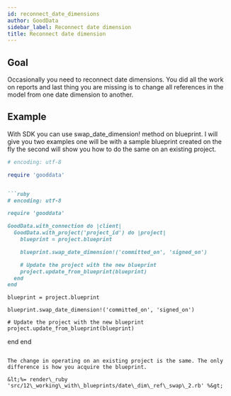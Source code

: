 ```yaml
---
id: reconnect_date_dimensions
author: GoodData
sidebar_label: Reconnect date dimension
title: Reconnect date dimension
---
```


Goal
-------

Occasionally you need to reconnect date dimensions. You did all the work
on reports and last thing you are missing is to change all references in
the model from one date dimension to another.

Example
--------

With SDK you can use swap\_date\_dimension! method on blueprint. I will
give you two examples one will be with a sample blueprint created on the
fly the second will show you how to do the same on an existing project.


```ruby
# encoding: utf-8

require 'gooddata'


```ruby
# encoding: utf-8

require 'gooddata'

GoodData.with_connection do |client|
  GoodData.with_project('project_id') do |project|
    blueprint = project.blueprint

    blueprint.swap_date_dimension!('committed_on', 'signed_on')

    # Update the project with the new blueprint
    project.update_from_blueprint(blueprint)
  end
end
```
    blueprint = project.blueprint

    blueprint.swap_date_dimension!('committed_on', 'signed_on')

    # Update the project with the new blueprint
    project.update_from_blueprint(blueprint)
  end
end
```

The change in operating on an existing project is the same. The only
difference is how you acquire the blueprint.

&lt;%= render\_ruby
'src/12\_working\_with\_blueprints/date\_dim\_ref\_swap\_2.rb' %&gt;
